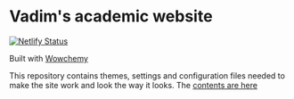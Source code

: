 # Vadim's academic website 
[![Netlify Status](https://api.netlify.com/api/v1/badges/600ad3c6-1d62-4c78-8c04-fcddaa0fe76c/deploy-status)](https://app.netlify.com/sites/vibrant-nightingale-4c3927/deploys)

Built with [Wowchemy](https://wowchemy.com/templates/)

This repository contains themes, settings and configuration files needed to make the site work and look the way it looks.
The [contents are here](https://github.com/vadim0x60/publications)